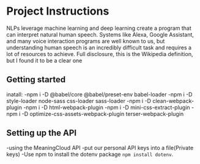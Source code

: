 # Project Instructions

 NLPs leverage machine learning and deep learning create a program that can interpret natural human speech. Systems like Alexa, Google Assistant, and many voice interaction programs are well known to us, but understanding human speech is an incredibly difficult task and requires a lot of resources to achieve. Full disclosure, this is the Wikipedia definition, but I found it to be a clear one

## Getting started
inatall:
-npm i -D @babel/core @babel/preset-env babel-loader
-npm i -D style-loader node-sass css-loader sass-loader
-npm i -D clean-webpack-plugin
-npm i -D html-webpack-plugin
-npm i -D mini-css-extract-plugin
-npm i -D optimize-css-assets-webpack-plugin terser-webpack-plugin
## Setting up the API
-using the MeaningCloud API
-put our personal API keys into a file(Private keys) 
-Use npm  to install the dotenv package ```npm install dotenv```. 
